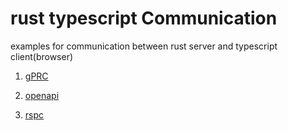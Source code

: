 # rust typescript Communication

examples for communication between rust server and typescript client(browser)

1. [gPRC](/grpc)

1. [openapi](/openapi)

1. [rspc](/rspc)
